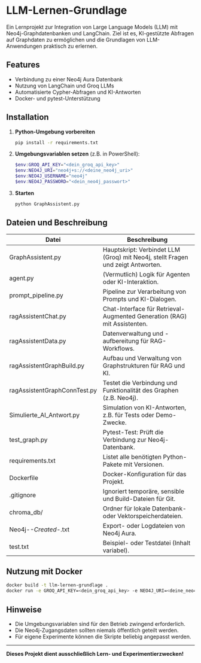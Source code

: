 # LLM-Lernen-Grundlage

Ein Lernprojekt zur Integration von Large Language Models (LLM) mit Neo4j-Graphdatenbanken und LangChain. Ziel ist es, KI-gestützte Abfragen auf Graphdaten zu ermöglichen und die Grundlagen von LLM-Anwendungen praktisch zu erlernen.

## Features
- Verbindung zu einer Neo4j Aura Datenbank
- Nutzung von LangChain und Groq LLMs
- Automatisierte Cypher-Abfragen und KI-Antworten
- Docker- und pytest-Unterstützung

## Installation

1. **Python-Umgebung vorbereiten**
   ```bash
   pip install -r requirements.txt
   ```
2. **Umgebungsvariablen setzen** (z.B. in PowerShell):
   ```powershell
   $env:GROQ_API_KEY="<dein_groq_api_key>"
   $env:NEO4J_URI="neo4j+s://<deine_neo4j_uri>"
   $env:NEO4J_USERNAME="neo4j"
   $env:NEO4J_PASSWORD="<dein_neo4j_passwort>"
   ```
3. **Starten**
   ```bash
   python GraphAssistent.py
   ```

## Dateien und Beschreibung

| Datei                              | Beschreibung                                                                 |
|------------------------------------|------------------------------------------------------------------------------|
| GraphAssistent.py                  | Hauptskript: Verbindet LLM (Groq) mit Neo4j, stellt Fragen und zeigt Antworten. |
| agent.py                           | (Vermutlich) Logik für Agenten oder KI-Interaktion.                          |
| prompt_pipeline.py                 | Pipeline zur Verarbeitung von Prompts und KI-Dialogen.                       |
| ragAssistentChat.py                | Chat-Interface für Retrieval-Augmented Generation (RAG) mit Assistenten.      |
| ragAssistentData.py                | Datenverwaltung und -aufbereitung für RAG-Workflows.                         |
| ragAssistentGraphBuild.py          | Aufbau und Verwaltung von Graphstrukturen für RAG und KI.                     |
| ragAssistentGraphConnTest.py       | Testet die Verbindung und Funktionalität des Graphen (z.B. Neo4j).           |
| Simulierte_AI_Antwort.py           | Simulation von KI-Antworten, z.B. für Tests oder Demo-Zwecke.                |
| test_graph.py                      | Pytest-Test: Prüft die Verbindung zur Neo4j-Datenbank.                       |
| requirements.txt                   | Listet alle benötigten Python-Pakete mit Versionen.                          |
| Dockerfile                         | Docker-Konfiguration für das Projekt.                                        |
| .gitignore                         | Ignoriert temporäre, sensible und Build-Dateien für Git.                     |
| chroma_db/                         | Ordner für lokale Datenbank- oder Vektorspeicherdateien.                     |
| Neo4j-*-Created-*.txt              | Export- oder Logdateien von Neo4j Aura.                                      |
| test.txt                           | Beispiel- oder Testdatei (Inhalt variabel).                                  |

## Nutzung mit Docker

```bash
docker build -t llm-lernen-grundlage .
docker run -e GROQ_API_KEY=<dein_groq_api_key> -e NEO4J_URI=<deine_neo4j_uri> -e NEO4J_USERNAME=neo4j -e NEO4J_PASSWORD=<dein_neo4j_passwort> llm-lernen-grundlage
```

## Hinweise
- Die Umgebungsvariablen sind für den Betrieb zwingend erforderlich.
- Die Neo4j-Zugangsdaten sollten niemals öffentlich geteilt werden.
- Für eigene Experimente können die Skripte beliebig angepasst werden.

---

**Dieses Projekt dient ausschließlich Lern- und Experimentierzwecken!**